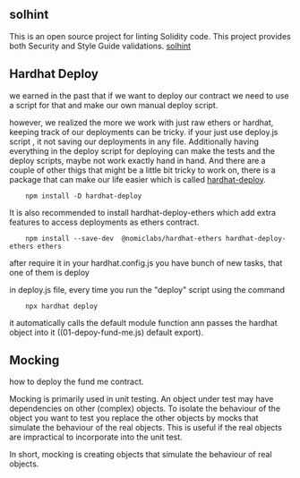 ## solhint

This is an open source project for linting Solidity code. This project provides both Security and Style Guide validations.
[solhint](https://www.npmjs.com/package/solhint)

## Hardhat Deploy

we earned in the past that if we want to deploy our contract we need to use a script for that and make our own manual deploy script.

however, we realized the more we work with just raw ethers or hardhat, keeping track of our deployments can be tricky. if your just use deploy.js script , it not saving our deployments in any file. Additionally having everything in the deploy script for deploying can make the tests and the deploy scripts, maybe not work exactly hand in hand. And there are a couple of other thigs that might be a little bit tricky to work on, there is a package that can make our life easier which is called [hardhat-deploy](https://github.com/wighawag/hardhat-deploy).

```shell
    npm install -D hardhat-deploy
```

It is also recommended to install hardhat-deploy-ethers which add extra features to access deployments as ethers contract.

```shell
    npm install --save-dev  @nomiclabs/hardhat-ethers hardhat-deploy-ethers ethers
```

after require it in your hardhat.config.js you have bunch of new tasks, that one of them is deploy

in deploy.js file, every time you run the "deploy" script using the command
``` shell
    npx hardhat deploy
```
it automatically calls the default module function ann passes the hardhat object into it ((01-depoy-fund-me.js) default export).

## Mocking
how to deploy the fund me contract.

Mocking is primarily used in unit testing. An object under test may have dependencies on other (complex) objects. To isolate the behaviour of the object you want to test you replace the other objects by mocks that simulate the behaviour of the real objects. This is useful if the real objects are impractical to incorporate into the unit test.

In short, mocking is creating objects that simulate the behaviour of real objects.
